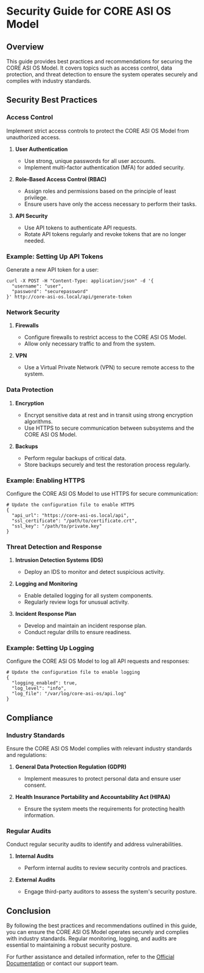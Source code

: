 # Security Guide for CORE ASI OS Model

## Overview

This guide provides best practices and recommendations for securing the CORE ASI OS Model. It covers topics such as access control, data protection, and threat detection to ensure the system operates securely and complies with industry standards.

## Security Best Practices

### Access Control

Implement strict access controls to protect the CORE ASI OS Model from unauthorized access.

1. **User Authentication**
   - Use strong, unique passwords for all user accounts.
   - Implement multi-factor authentication (MFA) for added security.

2. **Role-Based Access Control (RBAC)**
   - Assign roles and permissions based on the principle of least privilege.
   - Ensure users have only the access necessary to perform their tasks.

3. **API Security**
   - Use API tokens to authenticate API requests.
   - Rotate API tokens regularly and revoke tokens that are no longer needed.

### Example: Setting Up API Tokens

Generate a new API token for a user:

```
curl -X POST -H "Content-Type: application/json" -d '{
  "username": "user",
  "password": "securepassword"
}' http://core-asi-os.local/api/generate-token
```

### Network Security

1. **Firewalls**
   - Configure firewalls to restrict access to the CORE ASI OS Model.
   - Allow only necessary traffic to and from the system.

2. **VPN**
   - Use a Virtual Private Network (VPN) to secure remote access to the system.

### Data Protection

1. **Encryption**
   - Encrypt sensitive data at rest and in transit using strong encryption algorithms.
   - Use HTTPS to secure communication between subsystems and the CORE ASI OS Model.

2. **Backups**
   - Perform regular backups of critical data.
   - Store backups securely and test the restoration process regularly.

### Example: Enabling HTTPS

Configure the CORE ASI OS Model to use HTTPS for secure communication:

```plaintext
# Update the configuration file to enable HTTPS
{
  "api_url": "https://core-asi-os.local/api",
  "ssl_certificate": "/path/to/certificate.crt",
  "ssl_key": "/path/to/private.key"
}
```

### Threat Detection and Response

1. **Intrusion Detection Systems (IDS)**
   - Deploy an IDS to monitor and detect suspicious activity.

2. **Logging and Monitoring**
   - Enable detailed logging for all system components.
   - Regularly review logs for unusual activity.

3. **Incident Response Plan**
   - Develop and maintain an incident response plan.
   - Conduct regular drills to ensure readiness.

### Example: Setting Up Logging

Configure the CORE ASI OS Model to log all API requests and responses:

```plaintext
# Update the configuration file to enable logging
{
  "logging_enabled": true,
  "log_level": "info",
  "log_file": "/var/log/core-asi-os/api.log"
}
```

## Compliance

### Industry Standards

Ensure the CORE ASI OS Model complies with relevant industry standards and regulations:

1. **General Data Protection Regulation (GDPR)**
   - Implement measures to protect personal data and ensure user consent.

2. **Health Insurance Portability and Accountability Act (HIPAA)**
   - Ensure the system meets the requirements for protecting health information.

### Regular Audits

Conduct regular security audits to identify and address vulnerabilities.

1. **Internal Audits**
   - Perform internal audits to review security controls and practices.

2. **External Audits**
   - Engage third-party auditors to assess the system's security posture.

## Conclusion

By following the best practices and recommendations outlined in this guide, you can ensure the CORE ASI OS Model operates securely and complies with industry standards. Regular monitoring, logging, and audits are essential to maintaining a robust security posture.

For further assistance and detailed information, refer to the [Official Documentation](https://github.com/EdenIsHereToStay/CORE-ASi-OS-Model) or contact our support team.
